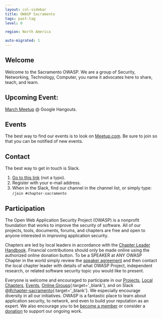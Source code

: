 ```yaml
---
layout: col-sidebar
title: OWASP Sacramento
tags: past-tag
level: 0

region: North America

auto-migrated: 1
---
```


## Welcome
Welcome to the Sacramento OWASP. We are a group of Security, Networking, Technology, Computer, you name it advocates here to share, teach, and learn.

## Upcoming Event:

[March Meetup](https://www.meetup.com/OWASP-Sacramento-Chapter/events/269447049/) @ Google Hangouts.

## Events
The best way to find our events is to look on [Meetup.com](https://www.meetup.com/OWASP-Sacramento-Chapter/). Be sure to join so that you can be notified of new events.

## Contact
The best way to get in touch is Slack.

1. [Go to this link](http://owaspslack.com)
 (not a typo).
2. Register with your e-mail address.
3. When in the Slack, find our channel in the channel list, or simply type: `/join #chapter-sacramento`



## Participation
The Open Web Application Security Project (OWASP) is a nonprofit foundation that
works to improve the security of software. All of our projects, tools,
documents, forums, and chapters are free and open to anyone interested in
improving application security.

Chapters are led by local leaders in accordance with the
[Chapter Leader Handbook](/www-policy/rules-of-procedure/chapter-handbook).
Financial contributions should only be made online using the authorized online
donation button. To be a SPEAKER at ANY OWASP Chapter in the world simply review
the [speaker agreement](/www-policy/speaker-agreement) and then contact the
local chapter leader with details of what OWASP Project, independent research,
or related software security topic you would like to present.

Everyone is welcome and encouraged to participate in our [Projects](/projects),
[Local Chapters](/chapters), [Events](/events),
[Online Groups](https://groups.google.com/a/owasp.com/){:target='_blank'}, and
on Slack @[#chapter-sacramento](https://owasp.slack.com/){:target='_blank'}. We
especially encourage diversity in all our initiatives. OWASP is a fantastic
place to learn about application security, to network, and even to build your
reputation as an expert. We also encourage you to be
[become a member](/membership) or consider a [donation](/donate) to support our
ongoing work.
